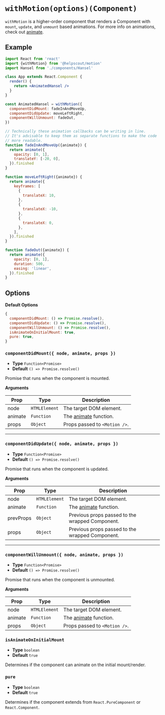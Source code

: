 # `withMotion(options)(Component)`

`withMotion` is a higher-order component that renders a Component with `mount`, `update`, and `unmount` based animations. For more info on animations, check out [animate](./animate.md).

## Example

```jsx
import React from 'react'
import {withMotion} from '@helpscout/motion'
import Hansel from './components/Hansel'

class App extends React.Component {
  render() {
    return <AnimatedHansel />
  }
}

const AnimatedHansel = withMotion({
  componentDidMount: fadeInAndMoveUp,
  componentDidUpdate: moveLeftRight,
  componentWillUnmount: fadeOut,
})

// Technically these animation callbacks can be writing in line.
// It's advisable to keep them as separate functions to make the code
// more readable.
function fadeInAndMoveUp({animate}) {
  return animate({
    opacity: [0, 1],
    translateY: [-20, 0],
  }).finished
}

function moveLeftRight({animate}) {
  return animate({
    keyframes: [
      {
        translateX: 10,
      },
      {
        translateX: -10,
      },
      {
        translateX: 0,
      },
    ],
  }).finished
}

function fadeOut({animate}) {
  return animate({
    opacity: [0, 1],
    duration: 500,
    easing: 'linear',
  }).finished
}
```

## Options

**Default Options**

```js
{
  componentDidMount: () => Promise.resolve(),
  componentDidUpdate: () => Promise.resolve(),
  componentWillUnmount: () => Promise.resolve(),
  isAnimateOnInitialMount: true,
  pure: true,
}
```

### `componentDidMount({ node, animate, props })`

- **Type** `Function<Promise>`
- **Default** `() => Promise.resolve()`

Promise that runs when the component is mounted.

**Arguments**

| Prop    | Type          | Description                           |
| ------- | ------------- | ------------------------------------- |
| node    | `HTMLElement` | The target DOM element.               |
| animate | `Function`    | The [animate](./animate.md) function. |
| props   | `Object`      | Props passed to `<Motion />`.         |

---

### `componentDidUpdate({ node, animate, props })`

- **Type** `Function<Promise>`
- **Default** `() => Promise.resolve()`

Promise that runs when the component is updated.

**Arguments**

| Prop      | Type          | Description                                     |
| --------- | ------------- | ----------------------------------------------- |
| node      | `HTMLElement` | The target DOM element.                         |
| animate   | `Function`    | The [animate](./animate.md) function.           |
| prevProps | `Object`      | Previous props passed to the wrapped Component. |
| props     | `Object`      | Previous props passed to the wrapped Component. |

---

### `componentWillUnmount({ node, animate, props })`

- **Type** `Function<Promise>`
- **Default** `() => Promise.resolve()`

Promise that runs when the component is unmounted.

**Arguments**

| Prop    | Type          | Description                           |
| ------- | ------------- | ------------------------------------- |
| node    | `HTMLElement` | The target DOM element.               |
| animate | `Function`    | The [animate](./animate.md) function. |
| props   | `Object`      | Props passed to `<Motion />`.         |

### `isAnimateOnInitialMount`

- **Type** `boolean`
- **Default** `true`

Determines if the component can animate on the initial mount/render.

### `pure`

- **Type** `boolean`
- **Default** `true`

Determines if the component extends from `React.PureComponent` or `React.Component`.
